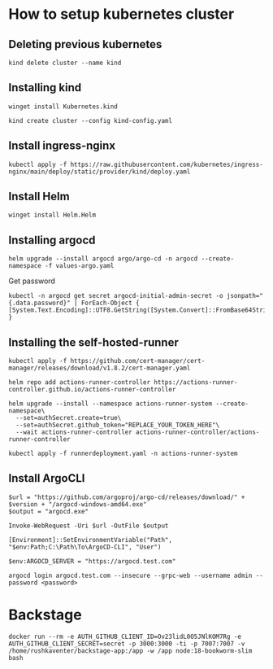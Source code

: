 # How to setup kubernetes cluster

## Deleting previous kubernetes
```
kind delete cluster --name kind
```

## Installing kind
```
winget install Kubernetes.kind
```

```
kind create cluster --config kind-config.yaml
```

## Install ingress-nginx
```
kubectl apply -f https://raw.githubusercontent.com/kubernetes/ingress-nginx/main/deploy/static/provider/kind/deploy.yaml
```

## Install Helm
```
winget install Helm.Helm
```

## Installing argocd
```
helm upgrade --install argocd argo/argo-cd -n argocd --create-namespace -f values-argo.yaml
```
Get password
```
kubectl -n argocd get secret argocd-initial-admin-secret -o jsonpath="{.data.password}" | ForEach-Object { [System.Text.Encoding]::UTF8.GetString([System.Convert]::FromBase64String($_)) }

```

## Installing the self-hosted-runner
```
kubectl apply -f https://github.com/cert-manager/cert-manager/releases/download/v1.8.2/cert-manager.yaml
```

```
helm repo add actions-runner-controller https://actions-runner-controller.github.io/actions-runner-controller

helm upgrade --install --namespace actions-runner-system --create-namespace\
  --set=authSecret.create=true\
  --set=authSecret.github_token="REPLACE_YOUR_TOKEN_HERE"\
  --wait actions-runner-controller actions-runner-controller/actions-runner-controller

kubectl apply -f runnerdeployment.yaml -n actions-runner-system
```

## Install ArgoCLI
```
$url = "https://github.com/argoproj/argo-cd/releases/download/" + $version + "/argocd-windows-amd64.exe"
$output = "argocd.exe"

Invoke-WebRequest -Uri $url -OutFile $output

[Environment]::SetEnvironmentVariable("Path", "$env:Path;C:\Path\To\ArgoCD-CLI", "User")
```

```
$env:ARGOCD_SERVER = "https://argocd.test.com"
```

```
argocd login argocd.test.com --insecure --grpc-web --username admin --password <password>
```

# Backstage
```
docker run --rm -e AUTH_GITHUB_CLIENT_ID=Ov23lidL0O5JNlKOM7Rg -e AUTH_GITHUB_CLIENT_SECRET=secret -p 3000:3000 -ti -p 7007:7007 -v /home/rushkaventer/backstage-app:/app -w /app node:18-bookworm-slim bash
```